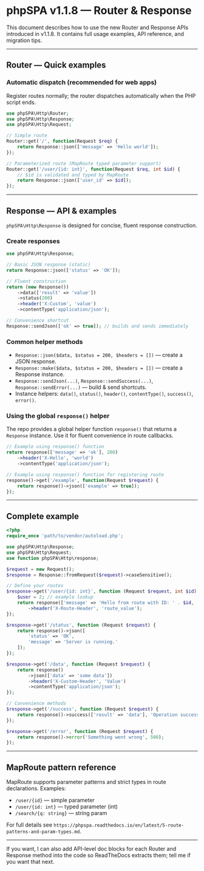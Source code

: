 # phpSPA v1.1.8 — Router & Response

This document describes how to use the new Router and Response APIs introduced in v1.1.8. It contains full usage examples, API reference, and migration tips.

---

## Router — Quick examples

### Automatic dispatch (recommended for web apps)

Register routes normally; the router dispatches automatically when the PHP script ends.

```php
use phpSPA\Http\Router;
use phpSPA\Http\Response;
use phpSPA\Http\Request;

// Simple route
Router::get('/', function(Request $req) {
    return Response::json(['message' => 'Hello world']);
});

// Parameterized route (MapRoute typed parameter support)
Router::get('/user/{id: int}', function(Request $req, int $id) {
    // $id is validated and typed by MapRoute
    return Response::json(['user_id' => $id]);
});
```

---

## Response — API & examples

`phpSPA\Http\Response` is designed for concise, fluent response construction.

### Create responses

```php
use phpSPA\Http\Response;

// Basic JSON response (static)
return Response::json(['status' => 'OK']);

// Fluent construction
return (new Response())
    ->data(['result' => 'value'])
    ->status(200)
    ->header('X-Custom', 'value')
    ->contentType('application/json');

// Convenience shortcut
Response::sendJson(['ok' => true]); // builds and sends immediately
```

### Common helper methods

- `Response::json($data, $status = 200, $headers = [])` — create a JSON response.
- `Response::make($data, $status = 200, $headers = [])` — create a Response instance.
- `Response::sendJson(...)`, `Response::sendSuccess(...)`, `Response::sendError(...)` — build & send shortcuts.
- Instance helpers: `data()`, `status()`, `header()`, `contentType()`, `success()`, `error()`.

### Using the global `response()` helper

The repo provides a global helper function `response()` that returns a `Response` instance. Use it for fluent convenience in route callbacks.

```php
// Example using response() function
return response(['message' => 'ok'], 200)
    ->header('X-Hello', 'world')
    ->contentType('application/json');

// Example using response() function for registering route
response()->get('/example', function(Request $request) {
    return response()->json(['example' => true]);
});
```

---

## Complete example

```php
<?php
require_once 'path/to/vendor/autoload.php';

use phpSPA\Http\Response;
use phpSPA\Http\Request;
use function phpSPA\Http\response;

$request = new Request();
$response = Response::fromRequest($request)->caseSensitive();

// Define your routes
$response->get('/user/{id: int}', function (Request $request, int $id) {
    $user = 2; // example lookup
    return response(['message' => 'Hello from route with ID: ' . $id, 'data' => $user], 200)
        ->header('X-Route-Header', 'route_value');
});

$response->get('/status', function (Request $request) {
    return response()->json([
        'status' => 'OK',
        'message' => 'Server is running.'
    ]);
});

$response->get('/data', function (Request $request) {
    return response()
        ->json(['data' => 'some data'])
        ->header('X-Custom-Header', 'Value')
        ->contentType('application/json');
});

// Convenience methods
$response->get('/success', function (Request $request) {
    return response()->success(['result' => 'data'], 'Operation successful');
});

$response->get('/error', function (Request $request) {
    return response()->error('Something went wrong', 500);
});
```

---

## MapRoute pattern reference

MapRoute supports parameter patterns and strict types in route declarations. Examples:

- `/user/{id}` — simple parameter
- `/user/{id: int}` — typed parameter (int)
- `/search/{q: string}` — string param

For full details see `https://phpspa.readthedocs.io/en/latest/5-route-patterns-and-param-types.md`.

---

If you want, I can also add API-level doc blocks for each Router and Response method into the code so ReadTheDocs extracts them; tell me if you want that next.

